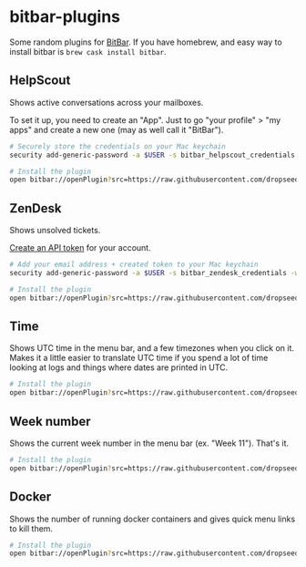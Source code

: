 # bitbar-plugins

Some random plugins for [BitBar](https://github.com/matryer/bitbar). If you have homebrew, and easy way to install bitbar is `brew cask install bitbar`.

## HelpScout

Shows active conversations across your mailboxes.

To set it up, you need to create an "App". Just to go "your profile" > "my apps" and create a new one (may as well call it "BitBar").

```sh
# Securely store the credentials on your Mac keychain
security add-generic-password -a $USER -s bitbar_helpscout_credentials -w "your_client_id:your_client_secret"

# Install the plugin
open bitbar://openPlugin?src=https://raw.githubusercontent.com/dropseed/bitbar-plugins/master/helpscout.1h.py
```

## ZenDesk

Shows unsolved tickets.

[Create an API token](https://flinthillsdesign.zendesk.com/agent/admin/api/settings/tokens) for your account.

```sh
# Add your email address + created token to your Mac keychain
security add-generic-password -a $USER -s bitbar_zendesk_credentials -w "your_email_address:your_token"

# Install the plugin
open bitbar://openPlugin?src=https://raw.githubusercontent.com/dropseed/bitbar-plugins/master/zendesk.1h.py
```

## Time

Shows UTC time in the menu bar, and a few timezones when you click on it. Makes it a little easier to translate UTC time if you spend a lot of time looking at logs and things where dates are printed in UTC.

```sh
# Install the plugin
open bitbar://openPlugin?src=https://raw.githubusercontent.com/dropseed/bitbar-plugins/master/time.30s.sh
```

## Week number

Shows the current week number in the menu bar (ex. "Week 11"). That's it.

```sh
# Install the plugin
open bitbar://openPlugin?src=https://raw.githubusercontent.com/dropseed/bitbar-plugins/master/week.6h.sh
```

## Docker

Shows the number of running docker containers and gives quick menu links to kill them.

```sh
# Install the plugin
open bitbar://openPlugin?src=https://raw.githubusercontent.com/dropseed/bitbar-plugins/master/docker.10m.py
```
